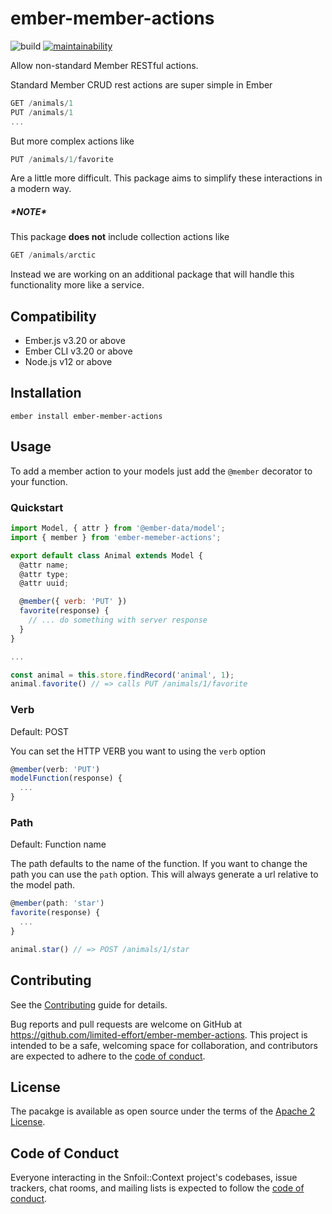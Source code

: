 # ember-member-actions

![build](https://github.com/limited-effort/ember-member-actions/actions/workflows/main.yml/badge.svg) [![maintainability](https://api.codeclimate.com/v1/badges/63b6b0509f3ac6fd82dc/maintainability)](https://codeclimate.com/github/limited-effort/ember-member-actions/maintainability)

Allow non-standard Member RESTful actions.

Standard Member CRUD rest actions are super simple in Ember

```javascript 
GET /animals/1
PUT /animals/1
...
```

But more complex actions like

```javascript
PUT /animals/1/favorite
```

Are a little more difficult.  This package aims to simplify these interactions in a modern way.

##### \*NOTE\*

This package **does not** include collection actions like

```javascript
GET /animals/arctic
```

Instead we are working on an additional package that will handle this functionality more like a service. 


## Compatibility

* Ember.js v3.20 or above
* Ember CLI v3.20 or above
* Node.js v12 or above


## Installation

```
ember install ember-member-actions
```

## Usage

To add a member action to your models just add the `@member` decorator to your function.

### Quickstart

```javascript
import Model, { attr } from '@ember-data/model';
import { member } from 'ember-memeber-actions';

export default class Animal extends Model {
  @attr name;
  @attr type;
  @attr uuid;

  @member({ verb: 'PUT' })
  favorite(response) {
    // ... do something with server response
  }
}

...

const animal = this.store.findRecord('animal', 1);
animal.favorite() // => calls PUT /animals/1/favorite

```

### Verb

Default: POST

You can set the HTTP VERB you want to using the `verb` option

```javascript
@member(verb: 'PUT')
modelFunction(response) {
  ...
}
```

### Path

Default: Function name

The path defaults to the name of the function.  If you want to change the path you can use the `path` option.  This will always generate a url relative to the model path.

```javascript
@member(path: 'star')
favorite(response) {
  ...
}

animal.star() // => POST /animals/1/star
```

## Contributing

See the [Contributing](CONTRIBUTING.md) guide for details.

Bug reports and pull requests are welcome on GitHub at https://github.com/limited-effort/ember-member-actions. This project is intended to be a safe, welcoming space for collaboration, and contributors are expected to adhere to the [code of conduct](https://github.com/limited-effort/snfoil-context/blob/main/CODE_OF_CONDUCT.md).

## License

The pacakge is available as open source under the terms of the [Apache 2 License](https://opensource.org/licenses/Apache-2.0).

## Code of Conduct

Everyone interacting in the Snfoil::Context project's codebases, issue trackers, chat rooms, and mailing lists is expected to follow the [code of conduct](https://github.com/limited-effort/ember-member-actions/blob/main/CODE_OF_CONDUCT.md).
